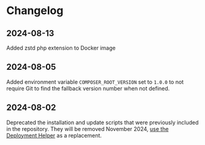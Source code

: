# Changelog

## 2024-08-13

Added zstd php extension to Docker image

## 2024-08-05

Added environment variable `COMPOSER_ROOT_VERSION` set to `1.0.0` to not require Git to find the fallback version number when not defined.

## 2024-08-02

Deprecated the installation and update scripts that were previously included in the repository. 
They will be removed November 2024, [use the Deployment Helper](https://developer.shopware.com/docs/guides/hosting/installation-updates/deployments/deployment-helper.html) as a replacement.
